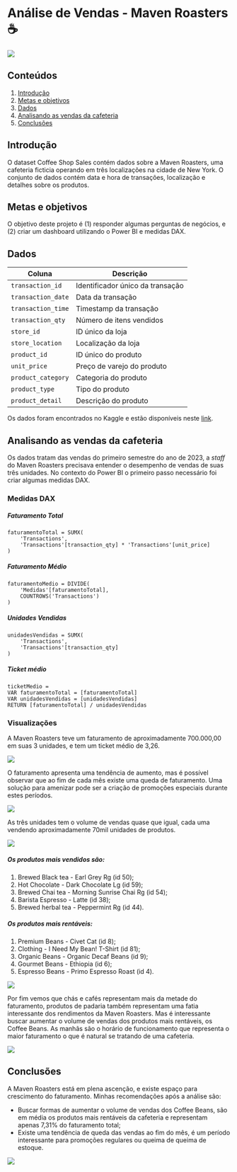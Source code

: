 # Análise de Vendas - Maven Roasters ☕
![](doc/img/gregory-hayes-Jmc0PORTQ-A-unsplash.jpg)

## Conteúdos
1. [Introdução](#introdução)
2. [Metas e objetivos](#metas-e-objetivos)
3. [Dados](#dados)
4. [Analisando as vendas da cafeteria](#analisando-as-vendas-da-cafeteria)
5. [Conclusões](#conclusões-e-o-dashboard)

## Introdução
O dataset Coffee Shop Sales contém dados sobre a Maven Roasters, uma cafeteria ficticia operando em três localizações na cidade de New York. O conjunto de dados contém data e hora de transações, localização e detalhes sobre os produtos.

## Metas e objetivos
O objetivo deste projeto é (1) responder algumas perguntas de negócios, e (2) criar um dashboard utilizando o Power BI e medidas DAX.

## Dados
|Coluna|Descrição|
|---|---|
|``transaction_id``|Identificador único da transação|
|``transaction_date``|Data da transação|
|``transaction_time``|Timestamp da transação|
|``transaction_qty``|Número de itens vendidos|
|``store_id``|ID único da loja|
|``store_location``|Localização da loja|
|``product_id``|ID único do produto|
|``unit_price``|Preço de varejo do produto|
|``product_category``|Categoria do produto|
|``product_type``|Tipo do produto|
|``product_detail``|Descrição do produto|

Os dados foram encontrados no Kaggle e estão disponíveis neste [link](https://www.kaggle.com/datasets/ahmedabbas757/coffee-sales?select=Coffee+Shop+Sales.xlsx).

## Analisando as vendas da cafeteria
Os dados tratam das vendas do primeiro semestre do ano de 2023, a _staff_ do Maven Roasters precisava entender o desempenho de vendas de suas três unidades. No contexto do Power BI o primeiro passo necessário foi criar algumas medidas DAX.

### Medidas DAX

##### Faturamento Total
```DAX
faturamentoTotal = SUMX(
    'Transactions',
    'Transactions'[transaction_qty] * 'Transactions'[unit_price]
)
```
##### Faturamento Médio
```DAX
faturamentoMedio = DIVIDE(
    'Medidas'[faturamentoTotal],
    COUNTROWS('Transactions')
)
```
##### Unidades Vendidas
```DAX
unidadesVendidas = SUMX(
    'Transactions', 
    'Transactions'[transaction_qty]
)
```
##### Ticket médio
```DAX
ticketMedio = 
VAR faturamentoTotal = [faturamentoTotal]
VAR unidadesVendidas = [unidadesVendidas]
RETURN [faturamentoTotal] / unidadesVendidas
```
### Visualizações

A Maven Roasters teve um faturamento de aproximadamente 700.000,00 em suas 3 unidades, e tem um ticket médio de 3,26. 

![](doc/img/cartoes.png)

O faturamento apresenta uma tendência de aumento, mas é possível observar que ao fim de cada mês existe uma queda de faturamento. Uma solução para amenizar pode ser a criação de promoções especiais durante estes períodos. 

![](doc/img/graficolinha.png)

As três unidades tem o volume de vendas quase que igual, cada uma vendendo aproximadamente 70mil unidades de produtos. 

![](doc/img/mapa.png)

##### Os produtos mais vendidos são:
1. Brewed Black tea - Earl Grey Rg (id 50);
2. Hot Chocolate - Dark Chocolate Lg (id 59);
3. Brewed Chai tea - Morning Sunrise Chai Rg (id 54);
4. Barista Espresso - Latte (id 38);
5. Brewed herbal tea - Peppermint Rg (id 44).

##### Os produtos mais rentáveis:
1. Premium Beans - Civet Cat (id 8);
2. Clothing - I Need My Bean! T-Shirt (id 81);
3. Organic Beans - Organic Decaf Beans (id 9);
4. Gourmet Beans - Ethiopia (id 6);
5. Espresso Beans - Primo Espresso Roast (id 4).

![](doc/img/produtos.png)

Por fim vemos que chás e cafés representam mais da metade do faturamento, produtos de padaria também representam uma fatia interessante dos rendimentos da Maven Roasters. Mas é interessante buscar aumentar o volume de vendas dos produtos mais rentáveis, os Coffee Beans. As manhãs são o horário de funcionamento que representa o maior faturamento o que é natural se tratando de uma cafeteria.

![](doc/img/faturamentos.png)

## Conclusões
A Maven Roasters está em plena ascenção, e existe espaço para crescimento do faturamento. Minhas recomendações após a análise são:
- Buscar formas de aumentar o volume de vendas dos Coffee Beans, são em média os produtos mais rentáveis da cafeteria e representam apenas 7,31% do faturamento total;
- Existe uma tendência de queda das vendas ao fim do mês, é um período interessante para promoções regulares ou queima de queima de estoque.

![](doc/img/dashboard.png)